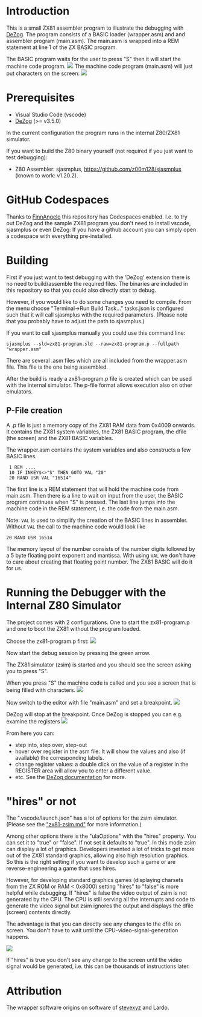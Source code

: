 # Introduction
This is a small ZX81 assembler program to illustrate the debugging with [DeZog](https://github.com/maziac/DeZog).
The program consists of a BASIC loader (wrapper.asm) and and assembler program (main.asm).
The main.asm is wrapped into a REM statement at line 1 of the ZX BASIC program.

The BASIC program waits for the user to press "S" then it will start the machine code program.
![](documentation/images/screen_press_s_to_start.jpg)
The machine code program (main.asm) will just put characters on the screen:
![](documentation/images/screen_with_characters.jpg)


# Prerequisites

- Visual Studio Code (vscode)
- [DeZog](https://github.com/maziac/DeZog) (>= v3.5.0)

In the current configuration the program runs in the internal Z80/ZX81 simulator.

If you want to build the Z80 binary yourself (not required if you just want to test debugging):
- Z80 Assembler: sjasmplus, https://github.com/z00m128/sjasmplus (known to work: v1.20.2).

# GitHub Codespaces
Thanks to [FinnAngelo](https://github.com/FinnAngelo) this repository has Codespaces enabled.
I.e. to try out DeZog and the sample ZX81 program you don't need to install vscode, sjasmplus or even DeZog:
If you have a github account you can simply open a codespace with everything pre-installed.


# Building
First if you just want to test debugging with the 'DeZog' extension there is no need to build/assemble the required files.
The binaries are included in this repository so that you could also directly start to debug.

However, if you would like to do some changes you need to compile.
From the menu choose "Terminal->Run Build Task..."
tasks.json is configured such that it will call sjasmplus with the required parameters. (Please note that you probably have to adjust the path to sjasmplus.)

If you want to call sjasmplus manually you could use this command line:
~~~
sjasmplus --sld=zx81-program.sld --raw=zx81-program.p --fullpath "wrapper.asm"
~~~

There are several .asm files which are all included from the wrapper.asm file. This file is the one being assembled.

After the build is ready a zx81-program.p file is created which can be used with the internal simulator.
The p-file format allows execution also on other emulators.

## P-File creation
A .p file is just a memory copy of the ZX81 RAM data from 0x4009 onwards.
It contains the ZX81 system variables, the ZX81 BASIC program, the dfile (the screen) and the ZX81 BASIC variables.

The wrapper.asm contains the system variables and also constructs a few BASIC lines.
~~~
 1 REM ....
 10 IF INKEY$<>"S" THEN GOTO VAL "20"
 20 RAND USR VAL "16514"
~~~

The first line is a REM statement that will hold the machine code from main.asm.
Then there is a line to wait on input from the user, the BASIC program continues when "S" is pressed.
The last line jumps into the machine code in the REM statement, i.e. the code from the main.asm.

Note:
`VAL` is used to simplify the creation of the BASIC lines in assembler.
Without `VAL` the call to the machine code would look like
~~~
20 RAND USR 16514
~~~
The memory layout of the number consists of the number digits followed by a 5 byte floating point exponent and mantissa.
With using `VAL` we don't have to care about creating that floating point number. The ZX81 BASIC will do it for us.


# Running the Debugger with the Internal Z80 Simulator

The project comes with 2 configurations. One to start the zx81-program.p and one to boot the ZX81 without the program loaded.

Choose the zx81-program.p first:
![](documentation/images/dbg_select_zsim.jpg)

Now start the debug session by pressing the green arrow.


The ZX81 simulator (zsim) is started and you should see the screen asking you to press "S".

When you press "S" the machine code is called and you see a screen that is being filled with characters.
![](documentation/images/screen_with_chars.gif)

Now switch to the editor with file "main.asm" and set a breakpoint.
![](documentation/images/dbg_breakpoint.jpg)

DeZog will stop at the breakpoint.
Once DeZog is stopped you can e.g. examine the registers
![](documentation/images/dbg_registers.jpg)


From here you can:
- step into, step over, step-out
- hover over register in the asm file: It will show the values and also (if available) the corresponding labels.
- change register values: a double click on the value of a register in the REGISTER area will allow you to enter a different value.
- etc. See the [DeZog documentation](https://github.com/maziac/DeZog/blob/main/documentation/Usage.md) for more.


# "hires" or not
The ".vscode/launch.json" has a lot of options for the zsim simulator.
(Please see the ["zx81-zsim.md"](https://github.com/maziac/DeZog/blob/main/documentation/zx81-zsim.md) for more information.)

Among other options there is the "ulaOptions" with the "hires" property.
You can set it to "true" or "false".
If not set it defaults to "true".
In this mode zsim can display a lot of graphics. Developers invented a lot of tricks to get more out of the ZX81 standard graphics, allowing also high resolution graphics.
So this is the right setting if you want to develop such a game or are reverse-engineering a game that uses hires.

However, for developing standard graphics games (displaying charsets from the ZX ROM or RAM < 0x8000) setting "hires" to "false" is more helpful while debugging.
If "hires" is false the video output of zsim is not generated by the CPU.
The CPU is still serving all the interrupts and code to generate the video signal but zsim ignores the output and displays the dfile (screen) contents directly.

The advantage is that you can directly see any changes to the dfile on screen.
You don't have to wait until the CPU-video-signal-generation happens.

![](documentation/images/dbg_step_hires_false.gif)

If "hires" is true you don't see any change to the screen until the video signal would be generated, i.e. this can be thousands of instructions later.



# Attribution
The wrapper software origins on software of [stevexyz](https://github.com/stevexyz) and Lardo.
